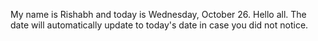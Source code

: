 My name is Rishabh and today is Wednesday, October 26. Hello all. The date will automatically update to today's date in case you did not notice.
